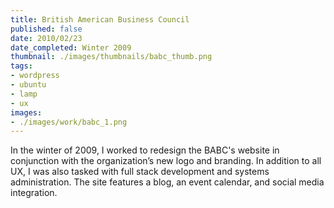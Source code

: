 ```yaml
---
title: British American Business Council
published: false
date: 2010/02/23
date_completed: Winter 2009
thumbnail: ./images/thumbnails/babc_thumb.png
tags:
- wordpress
- ubuntu
- lamp
- ux
images:
- ./images/work/babc_1.png
---
```


In the winter of 2009, I worked to redesign the BABC's website in conjunction with the organization’s new logo and branding. In addition to all UX, I was also tasked with full stack development and systems administration. The site features a blog, an event calendar, and social media integration.
